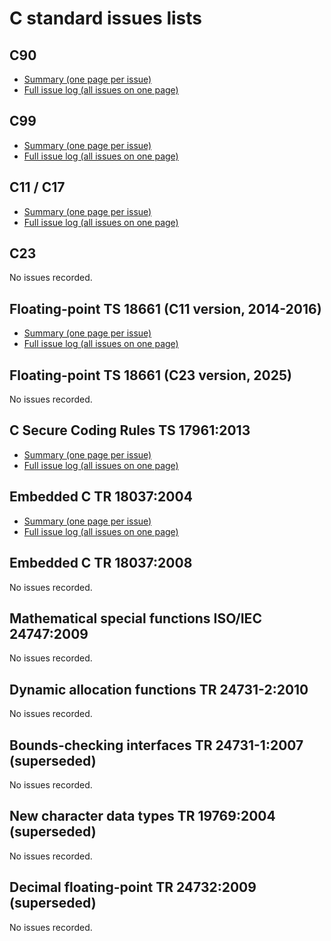 # C standard issues lists

## C90

* [Summary (one page per issue)](summary_c90.md)
* [Full issue log (all issues on one page)](log_c90.md)

## C99

* [Summary (one page per issue)](summary_c99.md)
* [Full issue log (all issues on one page)](log_c99.md)

## C11 / C17

* [Summary (one page per issue)](summary_c11c17.md)
* [Full issue log (all issues on one page)](log_c11c17.md)

## C23

No issues recorded.

## Floating-point TS 18661 (C11 version, 2014-2016)

* [Summary (one page per issue)](summary_cfp-c11.md)
* [Full issue log (all issues on one page)](log_cfp-c11.md)

## Floating-point TS 18661 (C23 version, 2025)

No issues recorded.

## C Secure Coding Rules TS 17961:2013

* [Summary (one page per issue)](summary_cscr2013.md)
* [Full issue log (all issues on one page)](log_cscr2013.md)

## Embedded C TR 18037:2004

* [Summary (one page per issue)](summary_embc2004.md)
* [Full issue log (all issues on one page)](log_embc2004.md)

## Embedded C TR 18037:2008

No issues recorded.

## Mathematical special functions ISO/IEC 24747:2009

No issues recorded.

## Dynamic allocation functions TR 24731-2:2010

No issues recorded.

## Bounds-checking interfaces TR 24731-1:2007 (superseded)

No issues recorded.

## New character data types TR 19769:2004 (superseded)

No issues recorded.

## Decimal floating-point TR 24732:2009 (superseded)

No issues recorded.

